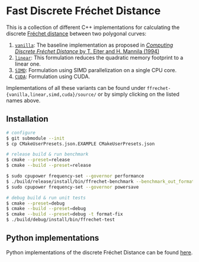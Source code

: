# Fast Discrete Fréchet Distance 

This is a collection of different C++ implementations for calculating the discrete [Fréchet distance](https://en.wikipedia.org/wiki/Fr%C3%A9chet_distance) between two polygonal curves:

1. [`vanilla`](ffrechet-vanilla/source/ffrechet-vanilla.cpp): The baseline implementation as proposed in [_Computing Discrete Fréchet Distance_ by T. Eiter and H. Mannila (1994)][vanilla]
1. [`linear`](ffrechet-linear/source/ffrechet-linear.cpp): This formulation reduces the quadratic memory footprint to a linear one.
1. [`SIMD`](ffrechet-simd/source/ffrechet-simd.cpp): Formulation using SIMD parallelization on a single CPU core.
1. [`CUDA`](ffrechet-cuda/source/ffrechet-cuda.cu): Formulation using CUDA.

Implementations of all these variants can be found under `ffrechet-{vanilla,linear,simd,cuda}/source/` or by simply clicking on the listed names above.

## Installation
```bash
# configure
$ git submodule --init
$ cp CMakeUserPresets.json.EXAMPLE CMakeUserPresets.json
```

```bash
# release build & run benchmark
$ cmake --preset=release
$ cmake --build --preset=release

$ sudo cpupower frequency-set --governor performance
$ ./build/release/install/bin/ffrechet-benchmark --benchmark_out_format=json --benchmark_out=benchmark.json
$ sudo cpupower frequency-set --governor powersave
```

```bash
# debug build & run unit tests
$ cmake --preset=debug
$ cmake --build --preset=debug
$ cmake --build --preset=debug -t format-fix
$ ./build/debug/install/bin/ffrechet-test
```

## Python implementations

Python implementations of the discrete Fréchet Distance can be found [here][fast_frechet-python].

[vanilla]: http://www.kr.tuwien.ac.at/staff/eiter/et-archive/cdtr9464.pdf
[fast_frechet-python]: https://github.com/avitase/fast_frechet-python
